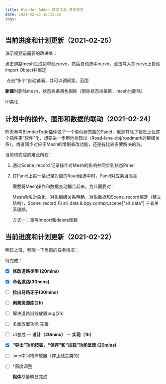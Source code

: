 ```yaml
---
title: Blender Addon 建图工具 开发日志
date: 2021-02-25 16:31:20
tags:
---
```


## 当前进度和计划更新（2021-02-25）

演示视频前需要的改进处：

点击道路mesh生成边界线curve，然后自动选中curve，点击导入在curve上自动import Object并绑定

​																								点击“多个”自动铺满，并可以调间距，范围

**新建**时删除mesh，状态栏条目也删除（删除状态栏条目，mesh也删除）

UI美化



## 计划中的操作、图形和数据的联动（2021-02-24）

昨天参考BlenderTodo插件做了一个类似状态窗的Panel，但是其除了视觉上让这个插件更“软件”化，想要进一步用他体现出（Road-lane-obj/roadmark的层级关系），或者同步对应于Mesh的增删查改功能，还是有比较多要解决的坑。

当前待完成的难点所在：

1. 通过Scene_record 记录操作对Mesh的影响并同步到状态Panel

2. 在Panel上每一条记录对应的Road给选中时，Panel对应条目高亮

   需要将Mesh操作和数据变动耦合起来，为此需要对：

   Mesh命名对象化，对象层级关系明确，对象数据和Scene_record绑定（建立结构），Scene_record 和 all_data & bpy.context.scene["all_data"]  三者关系理顺。

   方式一：重写import和delete函数

   

## 当前进度和计划更新（2021-02-22）

明日上班，整理一下当前的任务情况：

待完成：

- [x] **修改道路类型 (20mins)**

- [x] **命名道路(30mins)**

- [ ] **拉出马路牙子(30mins)**

- [ ] **剥离资源库(2h)**

- [ ] 解决道路沿线放置bug(2h)

- [ ] 多重放置功能 完善

- [ ] UI总成 -- **设计（20mins）** -- **实现（1h）**

- [x] **“导出”功能按钮，“保存”和“加载”功能呈现 (20mins)**

- [ ] lane中间物体放置（停止线之类的）

- [ ] *高度调整

  **粗体**尽量明日完成

